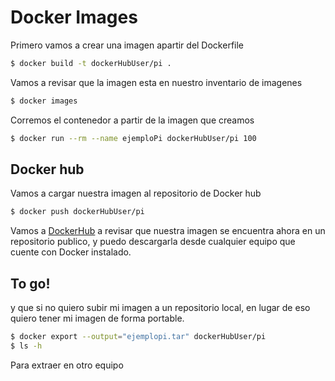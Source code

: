 # Docker Images

Primero vamos a crear una imagen apartir del Dockerfile

```bash
$ docker build -t dockerHubUser/pi .
```
Vamos a revisar que la imagen esta en nuestro inventario de imagenes

```bash
$ docker images
```
Corremos el contenedor a partir de la imagen que creamos
```bash
$ docker run --rm --name ejemploPi dockerHubUser/pi 100
```
## Docker hub

Vamos a cargar nuestra imagen al repositorio de Docker hub

```bash
$ docker push dockerHubUser/pi
```

Vamos a [DockerHub](https://hub.docker.com/) a revisar que nuestra imagen se encuentra ahora en un repositorio publico, y puedo descargarla desde cualquier equipo que cuente con Docker instalado.

## To go!

y que si no quiero subir mi imagen a un repositorio local, en lugar de eso quiero tener mi imagen de forma portable.

```bash
$ docker export --output="ejemplopi.tar" dockerHubUser/pi
$ ls -h
```

Para extraer en otro equipo
```bash

```
